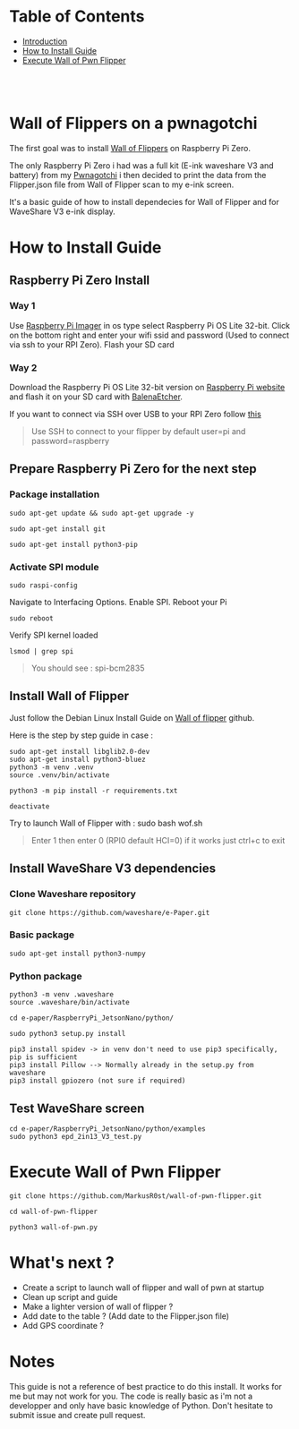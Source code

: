 

# Table of Contents
- [Introduction](#doc_intro)
- [How to Install Guide](#doc_how_to_install)
- [Execute Wall of Pwn Flipper](#doc_execute)

<br><br>

# Wall of Flippers on a pwnagotchi <a name = "doc_intro"></a>

The first goal was to install [Wall of Flippers](https://github.com/K3YOMI/Wall-of-Flippers/tree/main) on Raspberry Pi Zero. 

The only Raspberry Pi Zero i had was a full kit (E-ink waveshare V3 and battery) from my [Pwnagotchi](https://github.com/evilsocket/pwnagotchi) i then decided to print the data from the Flipper.json file from Wall of Flipper scan to my e-ink screen.

It's a basic guide of how to install dependecies for Wall of Flipper and for WaveShare V3 e-ink display.

# How to Install Guide <a name = "doc_how_to_install"></a>

## Raspberry Pi Zero Install

### Way 1
Use [Raspberry Pi Imager](https://www.raspberrypi.com/software/) in os type select Raspberry Pi OS Lite 32-bit.
Click on the bottom right and enter your wifi ssid and password (Used to connect via ssh to your RPI Zero).
Flash your SD card

### Way 2
Download the Raspberry Pi OS Lite 32-bit version on [Raspberry Pi website](https://www.raspberrypi.com/software/operating-systems/#raspberry-pi-os-32-bit) and flash it on your SD card with [BalenaEtcher](https://etcher.balena.io).

If you want to connect via SSH over USB to your RPI Zero follow [this](https://artivis.github.io/post/2020/pi-zero/)

> Use SSH to connect to your flipper by default user=pi and password=raspberry

## Prepare Raspberry Pi Zero for the next step

### Package installation

    sudo apt-get update && sudo apt-get upgrade -y

    sudo apt-get install git

    sudo apt-get install python3-pip

### Activate SPI module

    sudo raspi-config

Navigate to Interfacing Options.
Enable SPI.
Reboot your Pi

    sudo reboot

Verify SPI kernel loaded

    lsmod | grep spi

> You should see : spi-bcm2835



## Install Wall of Flipper

Just follow the Debian Linux Install Guide on [Wall of flipper](https://github.com/K3YOMI/Wall-of-Flippers/tree/main) github.

Here is the step by step guide in case :

	sudo apt-get install libglib2.0-dev
 	sudo apt-get install python3-bluez
	python3 -m venv .venv
	source .venv/bin/activate

    python3 -m pip install -r requirements.txt

    deactivate

Try to launch Wall of Flipper with :
    sudo bash wof.sh

> Enter 1 then enter 0 (RPI0 default HCI=0) if it works just ctrl+c to exit

## Install WaveShare V3 dependencies

### Clone Waveshare repository

    git clone https://github.com/waveshare/e-Paper.git

### Basic package

    sudo apt-get install python3-numpy

### Python package

    python3 -m venv .waveshare
    source .waveshare/bin/activate

    cd e-paper/RaspberryPi_JetsonNano/python/

    sudo python3 setup.py install

    pip3 install spidev -> in venv don't need to use pip3 specifically, pip is sufficient 
    pip3 install Pillow --> Normally already in the setup.py from waveshare
    pip3 install gpiozero (not sure if required)


## Test WaveShare screen

    cd e-paper/RaspberryPi_JetsonNano/python/examples
    sudo python3 epd_2in13_V3_test.py

# Execute Wall of Pwn Flipper <a name = "doc_exexute"></a>

    git clone https://github.com/MarkusR0st/wall-of-pwn-flipper.git

    cd wall-of-pwn-flipper

    python3 wall-of-pwn.py


# What's next ? 

- Create a script to launch wall of flipper and wall of pwn at startup
- Clean up script and guide
- Make a lighter version of wall of flipper ?
- Add date to the table ? (Add date to the Flipper.json file)
- Add GPS coordinate ?

# Notes

This guide is not a reference of best practice to do this install. It works for me but may not work for you.
The code is really basic as i'm not a developper and only have basic knowledge of Python.
Don't hesitate to submit issue and create pull request.
